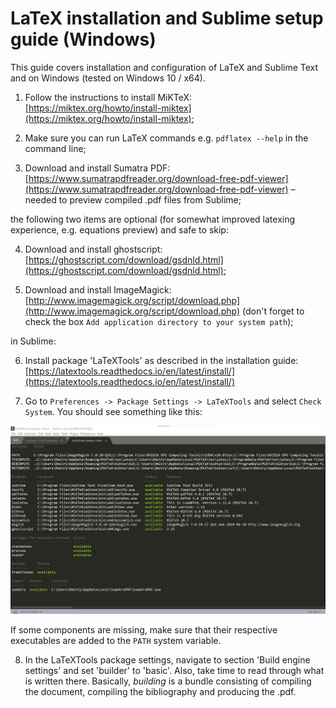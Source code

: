 # LaTeX installation and Sublime setup guide (Windows)

This guide covers installation and configuration of LaTeX and Sublime Text and on Windows (tested on Windows 10 / x64).

1. Follow the instructions to install MiKTeX: [https://miktex.org/howto/install-miktex](https://miktex.org/howto/install-miktex);

2. Make sure you can run LaTeX commands e.g. `pdflatex --help` in the command line;

3. Download and install Sumatra PDF: [https://www.sumatrapdfreader.org/download-free-pdf-viewer](https://www.sumatrapdfreader.org/download-free-pdf-viewer) &ndash; needed to preview compiled .pdf files from Sublime;

the following two items are optional (for somewhat improved latexing experience, e.g. equations preview) and safe to skip:

4. Download and install ghostscript: [https://ghostscript.com/download/gsdnld.html](https://ghostscript.com/download/gsdnld.html);

5. Download and install ImageMagick: [http://www.imagemagick.org/script/download.php](http://www.imagemagick.org/script/download.php) (don't forget to check the box `Add application directory to your system path`);

in Sublime:

6. Install package 'LaTeXTools' as described in the installation guide: [https://latextools.readthedocs.io/en/latest/install/](https://latextools.readthedocs.io/en/latest/install/)

7. Go to `Preferences -> Package Settings -> LaTeXTools` and select `Check System`. You should see something like this:

<img src="setup-src/check_results.png" width="900"/>

If some components are missing, make sure that their respective executables are added to the `PATH` system variable.

8. In the LaTeXTools package settings, navigate to section 'Build engine settings' and set 'builder' to 'basic'. Also, take time to read through what is written there. Basically, *building* is a bundle consisting of compiling the document, compiling the bibliography and producing the .pdf.